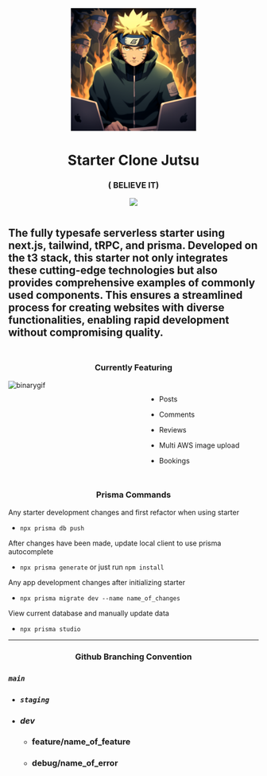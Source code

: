 <div align="center">
<img src="./public/believe-it.png" width="50%" />
</div>

<div align="center">
  <h1>
Starter Clone Jutsu
  </h1>

### ( BELIEVE IT)

</div>

<p align="center"> 
  <img src="https://skillicons.dev/icons?i=next,prisma,ts,vercel,aws,tailwind&perline=3">
</p>

#

<h2> The fully typesafe serverless starter using next.js, tailwind, tRPC, and prisma. Developed on the t3 stack, this starter not only integrates these cutting-edge technologies but also provides comprehensive examples of commonly used components. This ensures a streamlined process for creating websites with diverse functionalities, enabling rapid development without compromising quality.
<br></br>
</h2>

<div align="center"><h3> Currently Featuring</h3></div>

<div style="display:flex">
  <img src="https://media.tenor.com/-SIywyATmagAAAAC/naruto-thumbsup.gif" align="right" alt="binarygif" height="180" width="280" style="object-fit: cover"/>

-   Posts

-   Comments

-   Reviews

-   Multi AWS image upload

-   Bookings

</div>

<div align="center"><h3> Prisma Commands</h3></div>

Any starter development changes and first refactor when using starter

-   `npx prisma db push`

After changes have been made, update local client to use prisma autocomplete

-   `npx prisma generate` or just run `npm install`

Any app development changes after initializing starter

-   `npx prisma migrate dev --name name_of_changes`

View current database and manually update data

-   `npx prisma studio`

---

<div align="center"><h3> Github Branching Convention</h3></div>

### **_`main`_**

-   ### **_`staging`_**

-   ### **_dev_**

    -   ### feature/name_of_feature
    -   ### debug/name_of_error

<!-- Keeby Notes 

 - auction system 
  - email notifications when a user is outbid
  - in app notification when a user is outbid, wins an auction. 

  - need to figure out a payment plan 
 - Seller ratings and reviews. public feedback system 
 - requiring the detailed product listings helps buyers make informed decisions

 Escrow Service holds the payment from the buyer until the product is delivered and inspected by the buyer. If the product
 matches the descriptiion, the payment is released to the seller. If there are issues, the funds can be refunded to the buyer. 

  implement return policy 

  If seller is highly rated can skip verification 


  I don't wanna be the middle man
  I don't wanna care about shit if something goes wrong. if there is a problem you pay me. I don't care 
  cleanest big dick way to deal with seller gets charged and buyer gets charged. It is up to the community to play by the rules 
  You don't sell the keyboard you get fined 
  Have to BD energy scamming is not tolerated. This is a mutual party agreement. I will not tolerate dealing with scams. Both will be charged the full price of the keyboard. 
  Have to run a transaction on both to process fees before shipment. I hope this never happens but it forces people to play by the rules.
  7 day dispute windown no returns 
  Buyer communication is key trusting their commity public ratings

 $1 transaction fee for listing 
 %3 or 5% fee

  contractual agreement. 

  Ask dad about this 


User profiles will have to be clickable 
star rating and reviews

Going to need to do a $.50 verification cost for buyers and sellers. 

 
make a keeby video that talks about the rules 

Fun yet threatening. See this cyberboard someone sent a buyer a box of tissues instead of an alice and they both had to play. 
I don't have the time nor care to deal with disputes so play by the rules and trust one another or you can fuck off. :D
Basically a skycorp video 

---user ----
purchase history with order number # 
going to need some stripe payment info
 - going to need a ispaymentverified on here
 - going to need a email verified as well 
 - 

Home page will be typing game with banner ads 
really clean UI like monkey type
TYPING GAME ------------------------------------------------
- anti copy paste idk gonna look into anticheat

Going to want to switch between speed mode - quote mode - learn mode (learn about mechanical keyboards?  ) - hackerman mode

(vocabulary enhancement option later gives terms and definitiions )
(maybe change quote length or nah?)

what metrics do we want to show? Top WPM with keyboard...
Stats button pulls down a graph with all your top speed wpm plotted on a graph 

Typing game should defo have a rank based on the top percentage of users 
- average of top ten fastest
- get a tag 
-badge system 
-later on season (implementation)
- could either do season 1 hackerman tag
(unranked till you typed 10 times)
HotSwap Hero

(bronze - plat are switches colored)
Bronze Switch (I, II, III) 
Silver 
Gold
Platinum  (top 50%)
ClackChampion
ThockMaster III (top 75%) ---- 


---
thock god (top .2%)
Hackerman(0.1%)
based off of top wpm? 

How keeby works? or About Keeby? 

What's unique about keeby typing game? 

ranking system keyboard based.( can see others wpm and keeb)


---------- later   -----------

 --- only if yt pops off ---
Keeby merch  - clothing - keycaps - deskmats 
could legit just be a link to anohter site I make later if I want to
store page

Could add a community page where users can submit picuters and talk about their builds 

r/mk already exists 

Could just have an inspiration page that shows gorgeous builds


 -->



<!-- COsts
  Stripe 
  Domain cost 
  Resend for emails $ they are def better than the others
  confirmation emails and newsletter emails 
  


 -->
